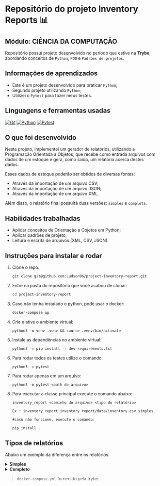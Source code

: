 # Repositório do projeto Inventory Reports 📊

## Módulo: CIÊNCIA DA COMPUTAÇÃO

 Repositório possuí projeto desenvolvido no período que estive na **Trybe**, abordando conceitos de `Python`, `POO` e `Padrões de projetos`.

## Informações de aprendizados

- Este é um projeto desenvolvido para praticar `Python`;
- Segundo projeto utilizando `Python`;
- Utilizei o `Pytest` para fazer meus testes.

## Linguagens e ferramentas usadas

[![Git][Git-logo]][Git-url]
[![Python][Python-logo]][Python-url]
[![Pytest][Pytest-logo]][Pytest-url]

## O que foi desenvolvido

Neste projeto, implementei um gerador de relatórios, utilizando a Programação Orientada a Objetos, que recebe como entrada arquivos com dados de um estoque e gera, como saída, um relatório acerca destes dados.

Esses dados de estoque poderão ser obtidos de diversas fontes:

- Através da importação de um arquivo CSV;
- Através da importação de um arquivo JSON;
- Através da importação de um arquivo XML.

Além disso, o relatório final possuirá duas versões: `simples` e `completa`.

## Habilidades trabalhadas

- Aplicar conceitos de Orientação a Objetos em Python;
- Aplicar padrões de projeto;
- Leitura e escrita de arquivos (XML, CSV, JSON).

## Instruções para instalar e rodar

1. Clone o repo:

    ```bash
    git clone git@github.com:Ludson96/project-inventory-report.git
    ```

1. Entre na pasta do repositório que você acabou de clonar:

    ```bash
    cd project-inventory-report
    ```

1. Caso não tenha instalado o python, pode usar o docker:

    ```bash
    docker-compose up
    ```

1. Crie e ative o ambiente virtual:

    ```bash-shell
    python3 -m venv .venv && source .venv/bin/activate
    ```

1. Instale as dependências no ambiente virtual:

    ```bash
    python3 -m pip install -r dev-requirements.txt
    ```

1. Para rodar todos os testes utilize o comando:

    ```bash
    python3 -m pytest
    ```

1. Para rodar apenas em um arquivo:

    ```bash-shell
    python3 -m pytest <path do arquivo>
    ```

1. Para executar a classe principal execute o comando abaixo:

     ```bash-shell
    inventory_report <caminho do arquivo> <tipo do relatório>

    Ex.: inventory_report inventory_report/data/inventory.csv simples

    #caso não funcione, execute o comando: 
    
    pip install .
    ```

## Tipos de relatórios

Abaixo um exemplo da diferença entre os relatórios.

<details>

  <summary><strong>Simples</strong></summary>

```bash-shell
Data de fabricação mais antiga: YYYY-MM-DD
Data de validade mais próxima: YYYY-MM-DD
Empresa com mais produtos: NOME DA EMPRESA
```

</details>

<details>

  <summary><strong>Completo</strong></summary>

```bash-shell
Data de fabricação mais antiga: YYYY-MM-DD
Data de validade mais próxima: YYYY-MM-DD
Empresa com mais produtos: NOME DA EMPRESA
Produtos estocados por empresa:
- Physicians Total Care, Inc.: QUANTIDADE
- Newton Laboratories, Inc.: QUANTIDADE
- Forces of Nature: QUANTIDADE
```

</details>

> `docker-compose.yml` fornecido pela trybe.

[Git-logo]: https://img.shields.io/badge/git-%23F05033.svg?style=for-the-badge&logo=git&logoColor=white
[Git-url]: https://git-scm.com
[Python-logo]: https://img.shields.io/badge/Python-FFD43B?style=for-the-badge&logo=python&logoColor=blue
[Python-url]: https://www.python.org/
[Pytest-logo]: https://img.shields.io/badge/Pytest-0A9EDC.svg?style=for-the-badge&logo=Pytest&logoColor=white
[Pytest-url]: https://docs.pytest.org/en/7.2.x/
